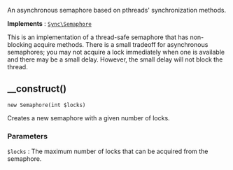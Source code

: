 An asynchronous semaphore based on pthreads' synchronization methods.

**Implements**
:   [`Sync\Semaphore`](Sync.Semaphore.md)

This is an implementation of a thread-safe semaphore that has non-blocking acquire methods. There is a small tradeoff for asynchronous semaphores; you may not acquire a lock immediately when one is available and there may be a small delay. However, the small delay will not block the thread.


## __construct()

    new Semaphore(int $locks)

Creates a new semaphore with a given number of locks.

### Parameters
`$locks`
:   The maximum number of locks that can be acquired from the semaphore.
